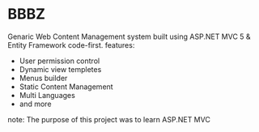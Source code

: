 # BBBZ
 
Genaric Web Content Management system built using ASP.NET MVC 5 & Entity Framework code-first.
features:
- User permission control
- Dynamic view templetes
- Menus builder
- Static Content Management
- Multi Languages
- and more

note: The purpose of this project was to learn ASP.NET MVC
